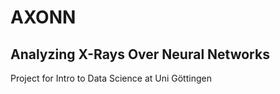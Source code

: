 # AXONN
## Analyzing X-Rays Over Neural Networks

Project for Intro to Data Science at Uni Göttingen

